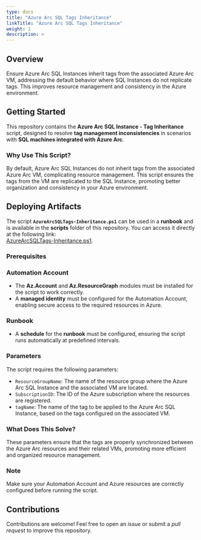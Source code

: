 ```yaml
---
type: docs
title: "Azure Arc SQL Tags Inheritance"
linkTitle: "Azure Arc SQL Tags Inheritance"
weight: 1
description: >
---
```


## Overview  
Ensure Azure Arc SQL Instances inherit tags from the associated Azure Arc VM, addressing the default behavior where SQL Instances do not replicate tags. This improves resource management and consistency in the Azure environment.

## Getting Started

This repository contains the **Azure Arc SQL Instance - Tag Inheritance** script, designed to resolve **tag management inconsistencies** in scenarios with **SQL machines integrated with Azure Arc**.

### Why Use This Script?  
By default, Azure Arc SQL Instances do not inherit tags from the associated Azure Arc VM, complicating resource management. This script ensures the tags from the VM are replicated to the SQL Instance, promoting better organization and consistency in your Azure environment.

## Deploying Artifacts

The script **`AzureArcSQLTags-Inheritance.ps1`** can be used in a **runbook** and is available in the **scripts** folder of this repository. You can access it directly at the following link:  
[AzureArcSQLTags-Inheritance.ps1](./AzureArcSQLTags-Inheritance.ps1).

### Prerequisites

### Automation Account
- The **Az.Account** and **Az.ResourceGraph** modules must be installed for the script to work correctly.  
- A **managed identity** must be configured for the Automation Account, enabling secure access to the required resources in Azure.  

### Runbook
- A **schedule** for the **runbook** must be configured, ensuring the script runs automatically at predefined intervals.  

### Parameters

The script requires the following parameters:

- `ResourceGroupName`: The name of the resource group where the Azure Arc SQL Instance and the associated VM are located.  
- `SubscriptionID`: The ID of the Azure subscription where the resources are registered.  
- `tagName`: The name of the tag to be applied to the Azure Arc SQL Instance, based on the tags configured on the associated VM.  

### What Does This Solve?
These parameters ensure that the tags are properly synchronized between the Azure Arc resources and their related VMs, promoting more efficient and organized resource management. 

### Note
Make sure your Automation Account and Azure resources are correctly configured before running the script.

## Contributions

Contributions are welcome! Feel free to open an _issue_ or submit a _pull request_ to improve this repository.
